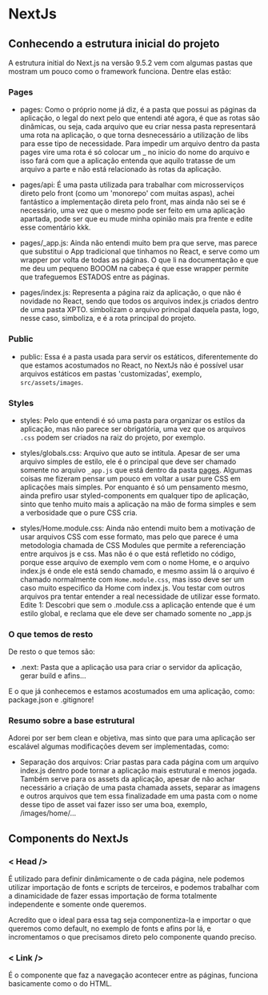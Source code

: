 # NextJs

## Conhecendo a estrutura inicial do projeto

A estrutura initial do Next.js na versão 9.5.2 vem com algumas pastas que mostram um pouco como o framework funciona. Dentre elas estão:

### Pages

- pages: Como o próprio nome já diz, é a pasta que possui as páginas da aplicação, o legal do next pelo que entendi até agora, é que as rotas são dinâmicas, ou seja, cada arquivo que eu criar nessa pasta representará uma rota na aplicação, o que torna desnecessário a utilização de libs para esse tipo de necessidade. Para impedir um arquivo dentro da pasta pages vire uma rota é só colocar um \_ no inicio do nome do arquivo e isso fará com que a aplicação entenda que aquilo tratasse de um arquivo a parte e não está relacionado às rotas da aplicação.

- pages/api: É uma pasta utilizada para trabalhar com microsserviços direto pelo front (como um 'monorepo' com muitas aspas), achei fantástico a implementação direta pelo front, mas ainda não sei se é necessário, uma vez que o mesmo pode ser feito em uma aplicação apartada, pode ser que eu mude minha opinião mais pra frente e edite esse comentário kkk.

- pages/\_app.js: Ainda não entendi muito bem pra que serve, mas parece que substitui o App tradicional que tinhamos no React, e serve como um wrapper por volta de todas as páginas. O que li na documentação e que me deu um pequeno BOOOM na cabeça é que esse wrapper permite que trafeguemos ESTADOS entre as páginas.

- pages/index.js: Representa a página raiz da aplicação, o que não é novidade no React, sendo que todos os arquivos index.js criados dentro de uma pasta XPTO. simbolizam o arquivo principal daquela pasta, logo, nesse caso, simboliza, e é a rota principal do projeto.

### Public

- public: Essa é a pasta usada para servir os estáticos, diferentemente do que estamos acostumados no React, no NextJs não é possível usar arquivos estáticos em pastas 'customizadas', exemplo, `src/assets/images`.

### Styles

- styles: Pelo que entendi é só uma pasta para organizar os estilos da aplicação, mas não parece ser obrigatória, uma vez que os arquivos `.css` podem ser criados na raiz do projeto, por exemplo.

- styles/globals.css: Arquivo que auto se intitula. Apesar de ser uma arquivo simples de estilo, ele é o principal que deve ser chamado somente no arquivo `_app.js` que está dentro da pasta <u>pages</u>. Algumas coisas me fizeram pensar um pouco em voltar a usar pure CSS em aplicações mais simples. Por enquanto é só um pensamento mesmo, ainda prefiro usar styled-components em qualquer tipo de aplicação, sinto que tenho muito mais a aplicação na mão de forma simples e sem a verbosidade que o pure CSS cria.

- styles/Home.module.css: Ainda não entendi muito bem a motivação de usar arquivos CSS com esse formato, mas pelo que parece é uma metodologia chamada de CSS Modules que permite a referenciação entre arquivos js e css. Mas não é o que está refletido no código, porque esse arquivo de exemplo vem com o nome Home, e o arquivo index.js é onde ele está sendo chamado, e mesmo assim lá o arquivo é chamado normalmente com `Home.module.css`, mas isso deve ser um caso muito especifico da Home com index.js. Vou testar com outros arquivos pra tentar entender a real necessidade de utilizar esse formato.
  Edite 1: Descobri que sem o .module.css a aplicação entende que é um estilo global, e reclama que ele deve ser chamado somente no \_app.js

### O que temos de resto

De resto o que temos são:

- .next: Pasta que a aplicação usa para criar o servidor da aplicação, gerar build e afins...

E o que já conhecemos e estamos acostumados em uma aplicação, como: package.json e .gitignore!

### Resumo sobre a base estrutural

Adorei por ser bem clean e objetiva, mas sinto que para uma aplicação ser escalável algumas modificações devem ser implementadas, como:

- Separação dos arquivos: Criar pastas para cada página com um arquivo index.js dentro pode tornar a aplicação mais estrutural e menos jogada. Também serve para os assets da aplicação, apesar de não achar necessário a criação de uma pasta chamada assets, separar as imagens e outros arquivos que tem essa finalizadade em uma pasta com o nome desse tipo de asset vai fazer isso ser uma boa, exemplo, /images/home/...

## Components do NextJs

### < Head />

É utilizado para definir dinâmicamente o <head></head> de cada página, nele podemos utilizar importação de fonts e scripts de terceiros, e podemos trabalhar com a dinamicidade de fazer essas importação de forma totalmente independente e somente onde queremos.

Acredito que o ideal para essa tag seja componentiza-la e importar o que queremos como default, no exemplo de fonts e afins por lá, e incromentamos o que precisamos direto pelo componente quando preciso.

### < Link />

É o componente que faz a navegação acontecer entre as páginas, funciona basicamente como o <a> do HTML.

